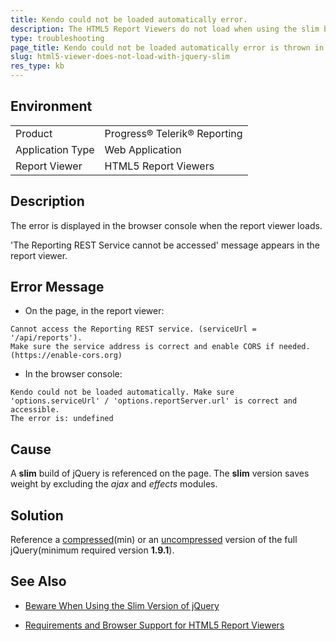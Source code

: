```yaml
---
title: Kendo could not be loaded automatically error.
description: The HTML5 Report Viewers do not load when using the slim build of jQuery.
type: troubleshooting
page_title: Kendo could not be loaded automatically error is thrown in the browser console.
slug: html5-viewer-does-not-load-with-jquery-slim
res_type: kb
---
```


## Environment
<table>
	<tbody>
		<tr>
			<td>Product</td>
			<td>Progress® Telerik® Reporting</td>
		</tr>
		<tr>
			<td>Application Type</td>
			<td>Web Application</td>
		</tr>
		<tr>
			<td>Report Viewer</td>
			<td>HTML5 Report Viewers</td>
		</tr>
	</tbody>
</table>


## Description

The error is displayed in the browser console when the report viewer loads. 

'The Reporting REST Service cannot be accessed' message appears in the report viewer.

## Error Message

- On the page, in the report viewer:

```
Cannot access the Reporting REST service. (serviceUrl = '/api/reports'). 
Make sure the service address is correct and enable CORS if needed. (https://enable-cors.org)
```

- In the browser console:

```
Kendo could not be loaded automatically. Make sure 'options.serviceUrl' / 'options.reportServer.url' is correct and accessible.
The error is: undefined
```

## Cause

A **slim** build of jQuery is referenced on the page. The **slim** version saves weight by excluding the *ajax* and *effects* modules.  
  
## Solution  

Reference a [compressed](https://code.jquery.com/jquery-3.6.0.min.js)(min) or an [uncompressed](https://code.jquery.com/jquery-3.6.0.js) version of the full jQuery(minimum required version **1.9.1**).

## See Also

- [Beware When Using the Slim Version of jQuery](https://webdesign.tutsplus.com/tutorials/quick-tip-beware-when-using-the-slim-version-of-jquery--cms-30935)

- [Requirements and Browser Support for HTML5 Report Viewers](../html5-report-viewer-system-requirements)

